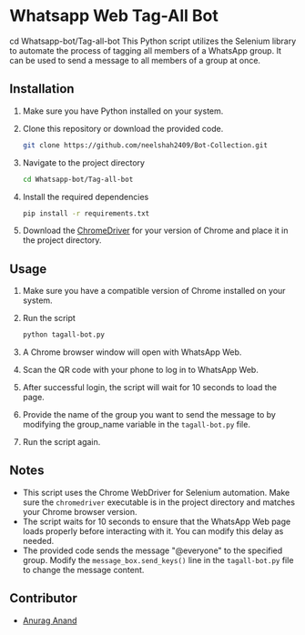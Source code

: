 # **Whatsapp Web Tag-All Bot**
cd Whatsapp-bot/Tag-all-bot
This Python script utilizes the Selenium library to automate the process of tagging all members of a WhatsApp group. It can be used to send a message to all members of a group at once.

## Installation

1. Make sure you have Python installed on your system.
2. Clone this repository or download the provided code.

    ```bash
    git clone https://github.com/neelshah2409/Bot-Collection.git
    ```

3. Navigate to the project directory
    
    ```bash
    cd Whatsapp-bot/Tag-all-bot
    ```
4. Install the required dependencies

    ```bash
    pip install -r requirements.txt
    ```
5. Download the [ChromeDriver](https://chromedriver.chromium.org/downloads) for your version of Chrome and place it in the project directory.

## Usage

1. Make sure you have a compatible version of Chrome installed on your system.
2. Run the script

    ```bash
    python tagall-bot.py
    ```
3.  A Chrome browser window will open with WhatsApp Web.
4.  Scan the QR code with your phone to log in to WhatsApp Web.
5.  After successful login, the script will wait for 10 seconds to load the page.
6.  Provide the name of the group you want to send the message to by modifying the group_name variable in the ```tagall-bot.py``` file.
7.  Run the script again.

## Notes

-   This script uses the Chrome WebDriver for Selenium automation. Make sure the ```chromedriver``` executable is in the project directory and matches your Chrome browser  version.
-   The script waits for 10 seconds to ensure that the WhatsApp Web page loads properly before interacting with it. You can modify this delay as needed.
-   The provided code sends the message "@everyone" to the specified group. Modify the ```message_box.send_keys()``` line in the ```tagall-bot.py``` file to change the message content.

## Contributor

-   [Anurag Anand](https://github.com/anuraganand92)
